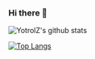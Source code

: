 ### Hi there 👋

<!--
**YotrolZ/YotrolZ** is a ✨ _special_ ✨ repository because its `README.md` (this file) appears on your GitHub profile.

Here are some ideas to get you started:

- 🔭 I’m currently working on ...
- 🌱 I’m currently learning ...
- 👯 I’m looking to collaborate on ...
- 🤔 I’m looking for help with ...
- 💬 Ask me about ...
- 📫 How to reach me: ...
- 😄 Pronouns: ...
- ⚡ Fun fact: ...
-->

![YotrolZ's github stats](https://github-readme-stats.vercel.app/api?username=YotrolZ&show_icons=true&theme=radical)

[![Top Langs](https://github-readme-stats.vercel.app/api/top-langs/?username=YotrolZ)](https://github.com/YotrolZ/)

